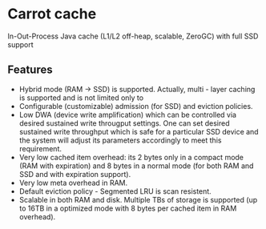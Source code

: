 # Carrot cache
In-Out-Process Java cache (L1/L2 off-heap, scalable, ZeroGC) with full SSD support

## Features

- Hybrid mode (RAM -> SSD) is supported. Actually, multi - layer caching is supported and is not limited only to  
- Configurable (customizable) admission (for SSD) and eviction policies.
- Low DWA (device write amplification) which can be controlled via desired sustained write througput settings. One can set desired sustained write throughput which is safe for a particular SSD device and the system will adjust its parameters accordingly to meet this requirement.
- Very low cached item overhead: its 2 bytes only in a compact mode (RAM with expiration) and 8 bytes in a normal mode (for both RAM and SSD and with expiration support).
- Very low meta overhead in RAM.
- Default eviction policy - Segmented LRU is scan resistent.  
- Scalable in both RAM and disk. Multiple TBs of storage is supported (up to 16TB in a optimized mode with 8 bytes per cached item in RAM overhead).


